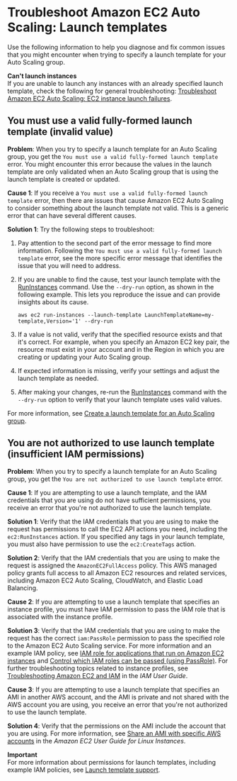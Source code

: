# Troubleshoot Amazon EC2 Auto Scaling: Launch templates<a name="ts-as-launch-template"></a>

Use the following information to help you diagnose and fix common issues that you might encounter when trying to specify a launch template for your Auto Scaling group\.

**Can't launch instances**  
If you are unable to launch any instances with an already specified launch template, check the following for general troubleshooting: [Troubleshoot Amazon EC2 Auto Scaling: EC2 instance launch failures](ts-as-instancelaunchfailure.md)\.

## You must use a valid fully\-formed launch template \(invalid value\)<a name="ts-launch-template-invalid-error"></a>

**Problem**: When you try to specify a launch template for an Auto Scaling group, you get the `You must use a valid fully-formed launch template` error\. You might encounter this error because the values in the launch template are only validated when an Auto Scaling group that is using the launch template is created or updated\.

**Cause 1**: If you receive a `You must use a valid fully-formed launch template` error, then there are issues that cause Amazon EC2 Auto Scaling to consider something about the launch template not valid\. This is a generic error that can have several different causes\. 

**Solution 1**: Try the following steps to troubleshoot:

1. Pay attention to the second part of the error message to find more information\. Following the `You must use a valid fully-formed launch template` error, see the more specific error message that identifies the issue that you will need to address\.

1. If you are unable to find the cause, test your launch template with the [RunInstances](https://docs.aws.amazon.com/cli/latest/reference/ec2/run-instances.html) command\. Use the `--dry-run` option, as shown in the following example\. This lets you reproduce the issue and can provide insights about its cause\.

   ```
   aws ec2 run-instances --launch-template LaunchTemplateName=my-template,Version='1' --dry-run
   ```

1. If a value is not valid, verify that the specified resource exists and that it's correct\. For example, when you specify an Amazon EC2 key pair, the resource must exist in your account and in the Region in which you are creating or updating your Auto Scaling group\.

1. If expected information is missing, verify your settings and adjust the launch template as needed\.

1. After making your changes, re\-run the [RunInstances](https://docs.aws.amazon.com/cli/latest/reference/ec2/run-instances.html) command with the `--dry-run` option to verify that your launch template uses valid values\.

For more information, see [Create a launch template for an Auto Scaling group](create-launch-template.md)\.

## You are not authorized to use launch template \(insufficient IAM permissions\)<a name="ts-launch-template-unauthorized-error"></a>

**Problem**: When you try to specify a launch template for an Auto Scaling group, you get the `You are not authorized to use launch template` error\. 

**Cause 1**: If you are attempting to use a launch template, and the IAM credentials that you are using do not have sufficient permissions, you receive an error that you're not authorized to use the launch template\. 

**Solution 1**: Verify that the IAM credentials that you are using to make the request has permissions to call the EC2 API actions you need, including the `ec2:RunInstances` action\. If you specified any tags in your launch template, you must also have permission to use the `ec2:CreateTags` action\.

**Solution 2**: Verify that the IAM credentials that you are using to make the request is assigned the `AmazonEC2FullAccess` policy\. This AWS managed policy grants full access to all Amazon EC2 resources and related services, including Amazon EC2 Auto Scaling, CloudWatch, and Elastic Load Balancing\.

**Cause 2**: If you are attempting to use a launch template that specifies an instance profile, you must have IAM permission to pass the IAM role that is associated with the instance profile\.

**Solution 3**: Verify that the IAM credentials that you are using to make the request has the correct `iam:PassRole` permission to pass the specified role to the Amazon EC2 Auto Scaling service\. For more information and an example IAM policy, see [IAM role for applications that run on Amazon EC2 instances](us-iam-role.md) and [Control which IAM roles can be passed \(using PassRole\)](security_iam_id-based-policy-examples.md#policy-example-pass-IAM-role)\. For further troubleshooting topics related to instance profiles, see [Troubleshooting Amazon EC2 and IAM](https://docs.aws.amazon.com/IAM/latest/UserGuide/troubleshoot_iam-ec2.html) in the *IAM User Guide*\.

**Cause 3**: If you are attempting to use a launch template that specifies an AMI in another AWS account, and the AMI is private and not shared with the AWS account you are using, you receive an error that you're not authorized to use the launch template\.

**Solution 4**: Verify that the permissions on the AMI include the account that you are using\. For more information, see [Share an AMI with specific AWS accounts](https://docs.aws.amazon.com/AWSEC2/latest/UserGuide/sharingamis-explicit.html) in the *Amazon EC2 User Guide for Linux Instances*\.

**Important**  
For more information about permissions for launch templates, including example IAM policies, see [Launch template support](ec2-auto-scaling-launch-template-permissions.md)\.